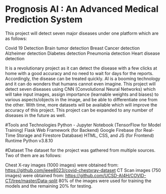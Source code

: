 # Prognosis AI : An Advanced Medical Prediction System

This project will detect seven major diseases under one platform which are as follows:

Covid 19 Detection
Brain tumor detection
Breast Cancer detection
Alzheimer detection
Diabetes detection
Pneumonia detection
Heart disease detection

It is a revolutionary project as it can detect the disease with a few clicks at home with a good accuracy and no need to wait for days for the reports. Accordingly, the disease can be treated quickly. AI is a booming technology and it can do wonders that humans cannot even imagine. This project will detect seven diseases using CNN (Convolutional Neural Networks) which will take input images, assign importance (learnable weights and biases) to various aspects/objects in the image, and be able to differentiate one from the other. With time, more datasets will be available which will improve the accuracy of this project. This project can be expanded to any number of diseases in the future as well.

#Tools and Technologies
Python - Jupyter Notebook (TensorFlow for Model Training)
Flask Web Framework (for Backend)
Google Firebase (for Real-Time Storage and Firestore Database)
HTML, CSS, and JS (for Frontend)
Runtime
Python v3.8.10

#Dataset
The dataset for the project was gathered from multiple sources. Two of them are as follows:

Chest X-ray images (1000 images) were obtained from: https://github.com/ieee8023/covid-chestxray-dataset
CT Scan images (750 images) were obtained from: https://github.com/UCSD-AI4H/COVID-CT/tree/master/Data-split
80% of the images were used for training the models and the remaining 20% for testing.
